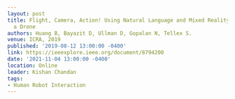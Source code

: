 ```yaml
---
layout: post
title: Flight, Camera, Action! Using Natural Language and Mixed Reality to Control
  a Drone
authors: Huang B, Bayazit D, Ullman D, Gopalan N, Tellex S.
venue: ICRA, 2019
published: '2019-08-12 13:00:00 -0400'
link: https://ieeexplore.ieee.org/document/8794200
date: '2021-11-04 13:00:00 -0400'
location: Online
leader: Kishan Chandan
tags:
- Human Robot Interaction
---
```

